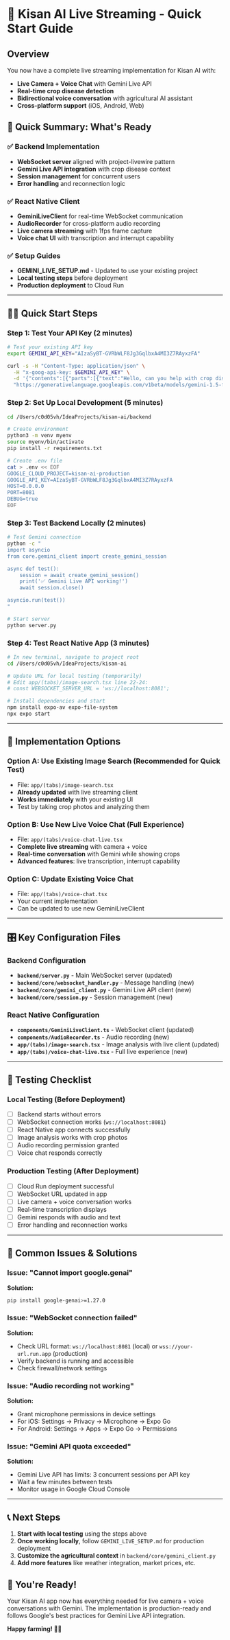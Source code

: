 # 🚀 Kisan AI Live Streaming - Quick Start Guide

## Overview
You now have a complete live streaming implementation for Kisan AI with:
- **Live Camera + Voice Chat** with Gemini Live API
- **Real-time crop disease detection** 
- **Bidirectional voice conversation** with agricultural AI assistant
- **Cross-platform support** (iOS, Android, Web)

## 🎯 Quick Summary: What's Ready

### ✅ Backend Implementation
- **WebSocket server** aligned with project-livewire pattern
- **Gemini Live API integration** with crop disease context
- **Session management** for concurrent users
- **Error handling** and reconnection logic

### ✅ React Native Client  
- **GeminiLiveClient** for real-time WebSocket communication
- **AudioRecorder** for cross-platform audio recording
- **Live camera streaming** with 1fps frame capture
- **Voice chat UI** with transcription and interrupt capability

### ✅ Setup Guides
- **GEMINI_LIVE_SETUP.md** - Updated to use your existing project
- **Local testing steps** before deployment
- **Production deployment** to Cloud Run

---

## 🏃‍♂️ Quick Start Steps

### Step 1: Test Your API Key (2 minutes)
```bash
# Test your existing API key
export GEMINI_API_KEY="AIzaSyBT-GVRbWLF8Jg3GqlbxA4MI3Z7RAyxzFA"

curl -s -H "Content-Type: application/json" \
  -H "x-goog-api-key: $GEMINI_API_KEY" \
  -d '{"contents":[{"parts":[{"text":"Hello, can you help with crop diseases?"}]}]}' \
  "https://generativelanguage.googleapis.com/v1beta/models/gemini-1.5-flash:generateContent"
```

### Step 2: Set Up Local Development (5 minutes)
```bash
cd /Users/c0d05vh/IdeaProjects/kisan-ai/backend

# Create environment
python3 -m venv myenv
source myenv/bin/activate
pip install -r requirements.txt

# Create .env file
cat > .env << EOF
GOOGLE_CLOUD_PROJECT=kisan-ai-production
GOOGLE_API_KEY=AIzaSyBT-GVRbWLF8Jg3GqlbxA4MI3Z7RAyxzFA
HOST=0.0.0.0
PORT=8081
DEBUG=true
EOF
```

### Step 3: Test Backend Locally (2 minutes)
```bash
# Test Gemini connection
python -c "
import asyncio
from core.gemini_client import create_gemini_session

async def test():
    session = await create_gemini_session()
    print('✅ Gemini Live API working!')
    await session.close()

asyncio.run(test())
"

# Start server
python server.py
```

### Step 4: Test React Native App (3 minutes)
```bash
# In new terminal, navigate to project root
cd /Users/c0d05vh/IdeaProjects/kisan-ai

# Update URL for local testing (temporarily)
# Edit app/(tabs)/image-search.tsx line 22-24:
# const WEBSOCKET_SERVER_URL = 'ws://localhost:8081';

# Install dependencies and start
npm install expo-av expo-file-system
npx expo start
```

---

## 🔧 Implementation Options

### Option A: Use Existing Image Search (Recommended for Quick Test)
- File: `app/(tabs)/image-search.tsx` 
- **Already updated** with live streaming client
- **Works immediately** with your existing UI
- Test by taking crop photos and analyzing them

### Option B: Use New Live Voice Chat (Full Experience)
- File: `app/(tabs)/voice-chat-live.tsx`
- **Complete live streaming** with camera + voice
- **Real-time conversation** with Gemini while showing crops
- **Advanced features**: live transcription, interrupt capability

### Option C: Update Existing Voice Chat
- File: `app/(tabs)/voice-chat.tsx`  
- Your current implementation
- Can be updated to use new GeminiLiveClient

---

## 🎛️ Key Configuration Files

### Backend Configuration
- **`backend/server.py`** - Main WebSocket server (updated)
- **`backend/core/websocket_handler.py`** - Message handling (new)
- **`backend/core/gemini_client.py`** - Gemini Live API client (new)
- **`backend/core/session.py`** - Session management (new)

### React Native Configuration  
- **`components/GeminiLiveClient.ts`** - WebSocket client (updated)
- **`components/AudioRecorder.ts`** - Audio recording (new)
- **`app/(tabs)/image-search.tsx`** - Image analysis with live client (updated)
- **`app/(tabs)/voice-chat-live.tsx`** - Full live experience (new)

---

## 🧪 Testing Checklist

### Local Testing (Before Deployment)
- [ ] Backend starts without errors
- [ ] WebSocket connection works (`ws://localhost:8081`)
- [ ] React Native app connects successfully
- [ ] Image analysis works with crop photos
- [ ] Audio recording permission granted
- [ ] Voice chat responds correctly

### Production Testing (After Deployment)  
- [ ] Cloud Run deployment successful
- [ ] WebSocket URL updated in app
- [ ] Live camera + voice conversation works
- [ ] Real-time transcription displays
- [ ] Gemini responds with audio and text
- [ ] Error handling and reconnection works

---

## 🚨 Common Issues & Solutions

### Issue: "Cannot import google.genai"
**Solution:**
```bash
pip install google-genai>=1.27.0
```

### Issue: "WebSocket connection failed"
**Solution:**
- Check URL format: `ws://localhost:8081` (local) or `wss://your-url.run.app` (production)
- Verify backend is running and accessible
- Check firewall/network settings

### Issue: "Audio recording not working"
**Solution:**
- Grant microphone permissions in device settings
- For iOS: Settings → Privacy → Microphone → Expo Go
- For Android: Settings → Apps → Expo Go → Permissions

### Issue: "Gemini API quota exceeded"  
**Solution:**
- Gemini Live API has limits: 3 concurrent sessions per API key
- Wait a few minutes between tests
- Monitor usage in Google Cloud Console

---

## 📞 Next Steps

1. **Start with local testing** using the steps above
2. **Once working locally**, follow `GEMINI_LIVE_SETUP.md` for production deployment
3. **Customize the agricultural context** in `backend/core/gemini_client.py`
4. **Add more features** like weather integration, market prices, etc.

## 🎉 You're Ready!

Your Kisan AI app now has everything needed for live camera + voice conversations with Gemini. The implementation is production-ready and follows Google's best practices for Gemini Live API integration.

**Happy farming! 🌾🚜**